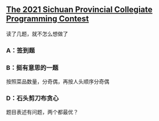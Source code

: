 ## [The 2021 Sichuan Provincial Collegiate Programming Contest](https://codeforces.com/gym/103117)

读了几题，就不怎么想做了

### A：签到题

### B：挺有意思的一题

按照菜品数量，分奇偶，再按人头顺序分奇偶

### D：石头剪刀布贪心

题目表述有问题，两个都最优？

